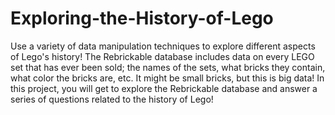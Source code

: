 # Exploring-the-History-of-Lego
Use a variety of data manipulation techniques to explore different aspects of Lego's history!
The Rebrickable database includes data on every LEGO set that has ever been sold; the names of the sets, 
what bricks they contain, what color the bricks are, etc. It might be small bricks, but this is big data! In this project,
you will get to explore the Rebrickable database and answer a series of questions related to the history of Lego!
